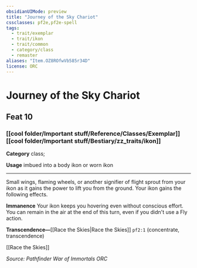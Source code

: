 ```yaml
---
obsidianUIMode: preview
title: "Journey of the Sky Chariot"
cssclasses: pf2e,pf2e-spell
tags:
  - trait/exemplar
  - trait/ikon
  - trait/common
  - category/class
  - remaster
aliases: "Item.OZ8ROfwVb585r34D"
license: ORC
---
```

# Journey of the Sky Chariot
## Feat 10
### [[cool folder/Important stuff/Reference/Classes/Exemplar]][[cool folder/Important stuff/Bestiary/zz_traits/ikon]]

**Category** class; 




**Usage** imbued into a body ikon or worn ikon

* * *

Small wings, flaming wheels, or another signifier of flight sprout from your ikon as it gains the power to lift you from the ground. Your ikon gains the following effects.

**Immanence** Your ikon keeps you hovering even without conscious effort. You can remain in the air at the end of this turn, even if you didn't use a Fly action.

**Transcendence—**[[Race the Skies|Race the Skies]] `pf2:1` (concentrate, transcendence)

[[Race the Skies]]

*Source: Pathfinder War of Immortals*
*ORC*